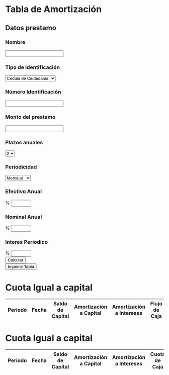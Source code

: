 <!DOCTYPE html>
<html lang="en">
    <head>
        <meta charset="utf-8">
        <meta http-equiv="X-UA-Compatible" content="IE=edge">
        <meta name="viewport" content="width=device-width, initial-scale=1">
        <title>Tabla de Amortización</title>
        <!--CSS-->
        <link href="../blob/master/css/dataTables.bootstrap.css" rel="stylesheet">
        <link href="../blob/master/css/sb-admin-2.css" rel="stylesheet">
        <!--JS-->
        <script src="../blob/master/js/API/jquery-3.2.1.min.js"></script>
        <script src="../blob/master/js/ACCIONES/accionesWeb.js"></script>
        <script src="../blob/master/js/API/jquery.PrintArea.js"></script>
		<script src="../blob/master/js/API/jquery.number.js"></script>
	</head>
    <body>
        <div id="page-wrapper">
            <div class="row">
				<h1 class="page-header"><i class="fa fa-bitcoin fa-fw"></i> Tabla de Amortización</h1>
				<div class="col-sm-12">
                    <h2 class="page-header"><i class="fa fa-yen fa-fw"></i> Datos prestamo</h2>
				    <div class="col-sm-4">
                    <h3>Nombre</h3>
                    <input type="text" class="form-control">
                    <h3>Tipo de Identificación</h3>
                    <select class="form-control" id="cedula">
                        <option>Cedula de Ciudadania</option>
                        <option>Cedula de Extrangeria</option>
                        <option>Tarjeta de Identidad xD</option>
                    </select>
                    <h3>Número Identificación</h3>
                    <input type="text" id="identificacion" name="number" class="form-control" value="">
                </div>
				<div class="col-sm-4">
					<h3>Monto del prestamo</h3>
                    <input type="text" id="monto" class="form-control" name="number" value="">
					<h3>Plazos anuales</h3>
                    <select class="form-control" id="plazo">
                        <option>2</option>
                        <option>3</option>
                        <option>4</option>
                        <option>5</option>
                        <option>6</option>
                        <option>7</option>
                    </select>
                    <h3>Periodicidad</h3>
                    <select class="form-control" id="periodicidad">
                        <option>Mensual</option>
                        <option>Bimestral</option>
                        <option>Trimestral</option>
                    </select>
				</div>
                <div class="col-sm-4">
                    <h3>Efectivo Anual</h3>
                    <div class="form-group input-group">
                        <span class="input-group-addon">%</span>
                        <input type="number" id="efectivoAnual" class="form-control" value="" min="0" max="100">
                    </div>
                    <h3>Nominal Anual</h3>
                    <div class="form-group input-group">
                        <span class="input-group-addon">%</span>
                        <input type="number" id="nominalAnual" class="form-control" value="" min="0" max="100">
                    </div>
                    <h3>Interes Periodico</h3>
                    <div class="form-group input-group">
                        <span class="input-group-addon">%</span>
                        <input type="number" id="interesPeriodico" class="form-control" value="" min="0" max="100">
                    </div>
					<div class="col-sm-12">
						<div class="col-sm-6">
						<input type="button" class="btn btn-primary" id="calcular" value="Calcular">
						</div>
						<div class="col-sm-6">                    
						<input type="button" class="btn btn-primary" id="imprimir" value="Imprimir Tabla">
						</div>
					</div>
				</div>
                </div>
<!-- 				<div class="col-sm-12">
						<div id="prueba"></div>
				</div> -->
            </div>
            <div class="row">
                <div class="col-sm-12" id="myPrintArea">
				<h1 class="page-header"><i class="fa fa-briefcase fa-fw"></i> Cuota Igual a capital</h1>
                    <div class="panel panel-default">
                        <div class="panel-body">
                            <table width="100%" class="table  table-bordered" id="tabla-amort">
                                <thead>
                                    <tr>
                                        <th>Periodo</th>
										<th>Fecha</th>
										<th>Saldo de Capital</th>
										<th>Amortización a Capital</th>
										<th>Amortización a Intereses</th>
										<th>Flujo de Caja</th>
                                    </tr>
                                </thead>
                                <tbody>
                                </tbody>
                            </table>
                        </div>
                    </div>
					<h1 class="page-header"><i class="fa fa-briefcase fa-fw"></i> Cuota Igual a capital</h1>
					<div class="panel panel-default">
                        <div class="panel-body">
                            <table width="100%" class="table  table-bordered" id="cuotas-ig">
                                <thead>
                                    <tr>
                                        <th>Periodo</th>
										<th>Fecha</th>
										<th>Saldo de Capital</th>
										<th>Amortización a Capital</th>
										<th>Amortización a Intereses</th>
										<th>Cuota de Caja</th>
										<th>Flujo de Caja</th>
                                    </tr>
                                </thead>
                                <tbody>
                                </tbody>
                            </table>
                        </div>
                    </div>
                    <div id="error"></div>
                </div>
            </div>
        </div>
    </body>
</html>
